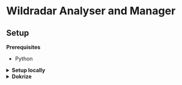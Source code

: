 # Wildradar Analyser and Manager

## Setup

<b>Prerequisites</b>

- Python

<details><summary><b>Setup locally</b></summary>

First  instal Gentele containter
``
docker pull lowerquality/gentle


docker run -p 8765:8765 Gentel

``
More info on [gentel] (https://hub.docker.com/r/lowerquality/gentle)



To run the app open a new terminal and enter the following:
``` shell
# install dependencies
pip install -r requirements.txt

# go to app folder and run app in development
cd app
python -m uvicorn main:app --reload
```


send request to http://127.0.0.1:8000/text2video with transcript in the body

``
curl --location --request POST 'http://127.0.0.1:8000/text2video' \
--header 'Content-Type: text/plain' \
--data-raw 'transcript of a video here the output will be a video but for a start you see this text'
``
you can also use postman :)
</details>

<details><summary><b>Dokrize</b></summary>

ToDO

</details>

